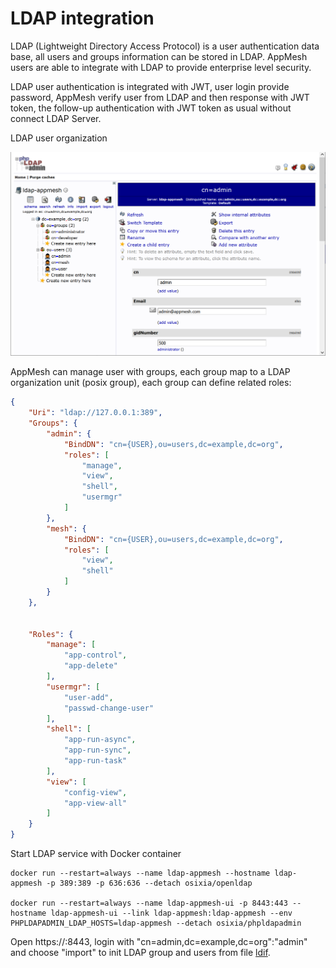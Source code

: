 # LDAP integration

LDAP (Lightweight Directory Access Protocol) is a user authentication data base, all users and groups information can be stored in LDAP. AppMesh users are able to integrate with LDAP to provide enterprise level security.

LDAP user authentication is integrated with JWT, user login provide password, AppMesh verify user from LDAP and then response with JWT token, the follow-up authentication with JWT token as usual without connect LDAP Server.

LDAP user organization

![phpldapadmin](https://raw.githubusercontent.com/laoshanxi/picture/master/wiki/ldap.png)

AppMesh can manage user with groups, each group map to a LDAP organization unit (posix group), each group can define related roles:

```json
{
    "Uri": "ldap://127.0.0.1:389",
    "Groups": {
        "admin": {
            "BindDN": "cn={USER},ou=users,dc=example,dc=org",
            "roles": [
                "manage",
                "view",
                "shell",
                "usermgr"
            ]
        },
        "mesh": {
            "BindDN": "cn={USER},ou=users,dc=example,dc=org",
            "roles": [
                "view",
                "shell"
            ]
        }
    },


    "Roles": {
        "manage": [
            "app-control",
            "app-delete"
        ],
        "usermgr": [
            "user-add",
            "passwd-change-user"
        ],
        "shell": [
            "app-run-async",
            "app-run-sync",
            "app-run-task"
        ],
        "view": [
            "config-view",
            "app-view-all"
        ]
    }
}
```

Start LDAP service with Docker container

```shell
docker run --restart=always --name ldap-appmesh --hostname ldap-appmesh -p 389:389 -p 636:636 --detach osixia/openldap

docker run --restart=always --name ldap-appmesh-ui -p 8443:443 --hostname ldap-appmesh-ui --link ldap-appmesh:ldap-appmesh --env PHPLDAPADMIN_LDAP_HOSTS=ldap-appmesh --detach osixia/phpldapadmin
```

Open https://<docker-host-name>:8443, login with "cn=admin,dc=example,dc=org":"admin" and choose "import" to init LDAP group and users from file [ldif](https://raw.githubusercontent.com/laoshanxi/app-mesh/main/src/daemon/security/ldapplugin/ldap_export.ldif).
